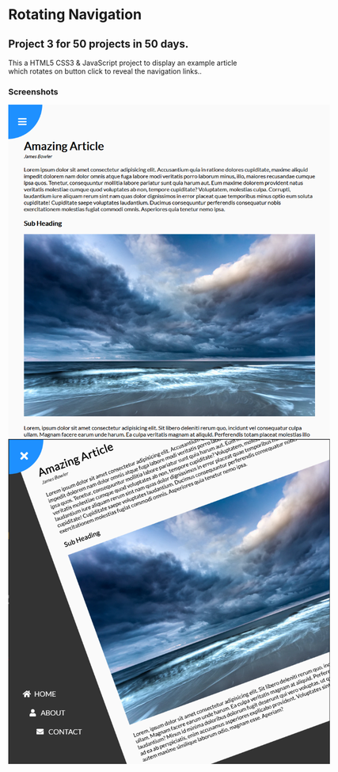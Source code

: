# Rotating Navigation

## Project 3 for 50 projects in 50 days.

This a HTML5 CSS3 & JavaScript project to display an example article which rotates on button click to reveal the navigation links..

### Screenshots

<img src='./images/screenshot-1.png' alt='screenshot at step 1' style='max-width: 650px;'>
<br>
<img src='./images/screenshot-2.png' alt='screenshot at step 2' style='max-width: 650px;'>

